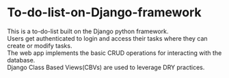 # To-do-list-on-Django-framework
 This is a to-do-list built on the Django python framework.  
 Users get authenticated to login and access their tasks where they can create or modify tasks.  
 The web app implements the basic CRUD operations for interacting with the database.  
 Django Class Based Views(CBVs) are used to leverage DRY practices.
